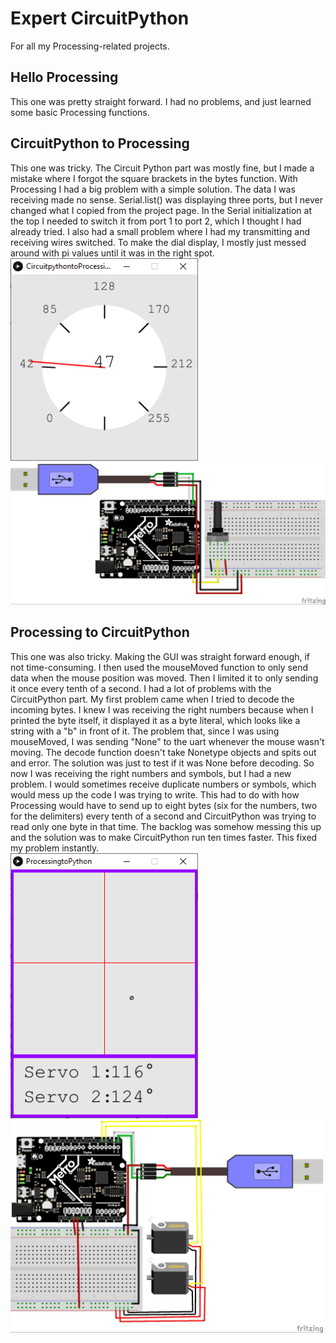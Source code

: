 # Expert CircuitPython
For all my Processing-related projects.
## Hello Processing
This one was pretty straight forward. I had no problems, and just learned some basic Processing functions.
## CircuitPython to Processing
This one was tricky. The Circuit Python part was mostly fine, but I made a mistake where I forgot the square brackets in the bytes function. With Processing I had a big problem with a simple solution. The data I was receiving made no sense. Serial.list() was displaying three ports, but I never changed what I copied from the project page. In the Serial initialization at the top I needed to switch it from port 1 to port 2, which I thought I had already tried. I also had a small problem where I had my transmitting and receiving wires switched. To make the dial display, I mostly just messed around with pi values until it was in the right spot.
<br><img src="media/dialdisplay.PNG" width="300"><img src="media/pythontoprocessing.jpg" width="600">
## Processing to CircuitPython
This one was also tricky. Making the GUI was straight forward enough, if not time-consuming. I then used the mouseMoved function to only send data when the mouse position was moved. Then I limited it to only sending it once every tenth of a second. I had a lot of problems with the CircuitPython part. My first problem came when I tried to decode the incoming bytes. I knew I was receiving the right numbers because when I printed the byte itself, it displayed it as a byte literal, which looks like a string with a "b" in front of it. The problem that, since I was using mouseMoved, I was sending "None" to the uart whenever the mouse wasn't moving. The decode function doesn't take Nonetype objects and spits out and error. The solution was just to test if it was None before decoding. So now I was receiving the right numbers and symbols, but I had a new problem. I would sometimes receive duplicate numbers or symbols, which would mess up the code I was trying to write. This had to do with how Processing would have to send up to eight bytes (six for the numbers, two for the delimiters) every tenth of a second and CircuitPython was trying to read only one byte in that time. The backlog was somehow messing this up and the solution was to make CircuitPython run ten times faster. This fixed my problem instantly.
<br><img src="media/servogui.PNG" width="300"><img src="media/processingtopython.jpg" width="500">
